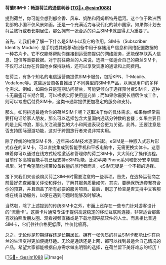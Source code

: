 **荷蘭SIM卡：畅游荷兰的通信利器 [[TG💪+ @esim1088](https://t.me/s/esim1088)]**

提到荷兰，你可能会想到郁金香、风车、奶酪和阿姆斯特丹运河。这个位于欧洲西北部的小国不仅风景如画，还是一个充满活力与现代化的城市国家。如果你计划去荷兰旅行或者长期居住，那么拥有一张合适的荷兰SIM卡就显得尤为重要了。

首先，让我们来了解一下什么是SIM卡以及它的作用。SIM卡（Subscriber Identity Module）是手机或其他移动设备中用于存储用户信息和网络配置数据的一种芯片卡。它不仅能够帮助你连接到运营商提供的网络服务，还能保存联系人信息、短信等重要数据。对于前往荷兰的人来说，选择一张适合自己的荷兰SIM卡，不仅可以让你在异国他乡保持联络，还可以享受实惠的通话和上网费用。

在荷兰，有多个知名的电信运营商提供SIM卡服务，包括KPN、T-Mobile、Vodafone等。这些运营商各自推出了不同类型的SIM卡产品，以满足用户的多样化需求。例如，如果你只是短期访问荷兰，可能更倾向于选择预付费SIM卡，这种卡无需签订长期合同，可以根据实际使用量充值；而如果你需要长期居住或工作，则可以考虑后付费SIM卡，这类卡通常提供更加稳定的服务和支持。

那么，如何挑选最适合你的荷兰SIM卡呢？这取决于你的具体需求。如果你经常需要打电话给家人朋友，那么可以选择包含大量国内通话分钟数的套餐；如果主要目的是上网冲浪，那么关注流量包的大小和网速表现会更为关键。此外，还要注意是否支持国际漫游功能，这对于跨国旅行者来说非常实用。

除了传统的物理SIM卡外，近年来eSIM技术逐渐兴起。eSIM是一种嵌入式芯片形式存在的SIM卡，可以直接集成到智能手机和平板电脑中，无需更换实体卡。这意味着你可以通过在线方式轻松激活和管理你的荷兰SIM卡，大大简化了操作流程。目前许多高端智能手机已经支持eSIM功能，比如苹果iPhone系列和部分安卓旗舰机型。对于希望简化携带设备数量的旅行者而言，eSIM无疑是一个不错的选择。

接下来我们来谈谈购买荷兰SIM卡时需要注意的一些事项。首先，在选择运营商之前最好先查阅相关评论和评分，了解其服务质量如何。其次，要确保所选套餐符合你的预算，并且涵盖了所有必要的服务项目。最后，别忘了检查是否支持中文客服或在线自助服务，以便在遇到问题时能够及时解决。

当然啦，除了上述提到的传统SIM卡之外，市面上还存在一些专门针对游客设计的“流量卡”。这类卡片通常专注于提供高速稳定的移动互联网连接，非常适合那些喜欢拍照发朋友圈、观看视频直播或是下载地图导航软件的人士。而且相比普通SIM卡，它们往往价格更低廉，性价比极高。

总之，无论你是短期游客还是长期居民，拥有一张优质的荷兰SIM卡都能让你在荷兰的生活变得更加便捷舒适。无论是通话还是上网，都可以找到最适合自己情况的产品。希望大家都能根据自身需求做出明智的选择，在荷兰留下美好难忘的经历！

[[TG💪+ @esim1088](https://t.me/s/esim1088) ![Image](https://i.postimg.cc/4NQfJmqS/Snipaste-2025-05-13-00-14-12.png)]